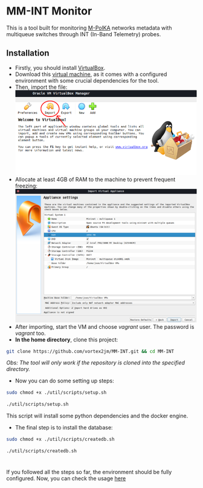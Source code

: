 # MM-INT Monitor

This is a tool built for monitoring [M-PolKA](https://ieeexplore.ieee.org/document/9738811/authors#authors) networks metadata with multiqueue switches through INT (In-Band Telemetry) probes. 

## Installation
 - Firstly, you should install [VirtualBox](https://www.virtualbox.org/wiki/Downloads).
 - Download this [virtual machine](https://drive.google.com/file/d/13a50AjPgYaTHknkU71zguEEmLHHJq54i/view), as it comes with a configured environment with some crucial dependencies for the tool.
 - Then, import the file:
 ![](./docs/assets/vbox.png)
 - Allocate at least 4GB of RAM to the machine to prevent frequent freezing:
 ![](./docs/assets/vmconfig.png)
 - After importing, start the VM and choose *vagrant* user. The password is *vagrant* too.
 - **In the home directory**, clone this project:
```bash
git clone https://github.com/vortex2jm/MM-INT.git && cd MM-INT
```
*Obs: The tool will only work if the repository is cloned into the specified directory.*
 - Now you can do some setting up steps:
```bash
sudo chmod +x ./util/scripts/setup.sh
```
```bash
./util/scripts/setup.sh
```
This script will install some python dependencies and the docker engine.
 
 - The final step is to install the database:
```bash
sudo chmod +x ./util/scripts/createdb.sh
```
```bash
./util/scripts/createdb.sh
```

#
 
If you followed all the steps so far, the environment should be fully configured. Now, you can check the usage [here]()
